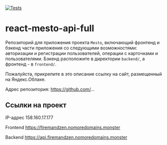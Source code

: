 [![Tests](https://github.com/yandex-praktikum/react-mesto-api-full-gha/actions/workflows/tests.yml/badge.svg)](https://github.com/yandex-praktikum/react-mesto-api-full-gha/actions/workflows/tests.yml)
# react-mesto-api-full
Репозиторий для приложения проекта `Mesto`, включающий фронтенд и бэкенд части приложения со следующими возможностями: авторизации и регистрации пользователей, операции с карточками и пользователями. Бэкенд расположите в директории `backend/`, а фронтенд - в `frontend/`. 
  
Пожалуйста, прикрепите в это описание ссылку на сайт, размещенный на Яндекс.Облаке.

Адрес репозитория: https://github.com/...

## Ссылки на проект

IP-адрес 158.160.17.177

Frontend https://firemandzen.nomoredomains.monster

Backend https://api.firemandzen.nomoredomains.monster
